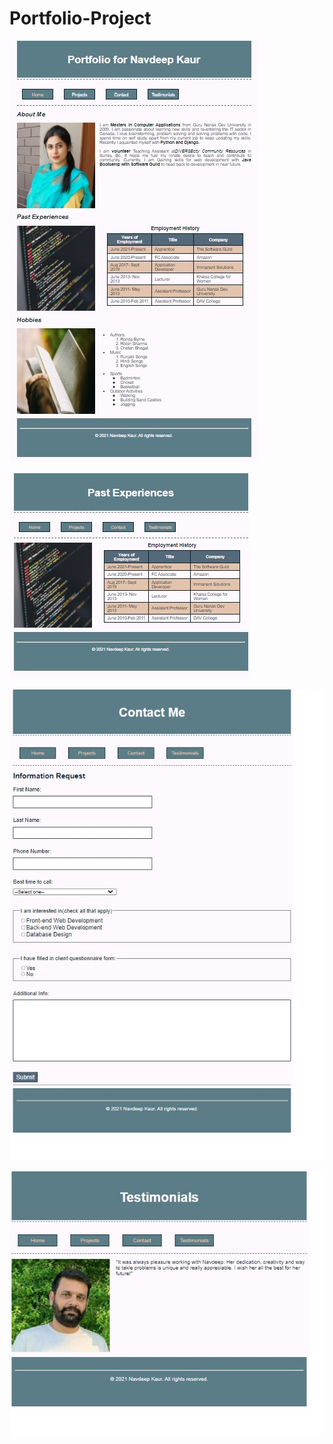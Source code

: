 # Portfolio-Project

![alt text](WebpagesScreenshots/homePage.jpg) 

![alt text](WebpagesScreenshots/pastExperience.jpg) 

![alt text](WebpagesScreenshots/contactMe.jpg) 

![alt text](WebpagesScreenshots/testimonial.jpg) 
